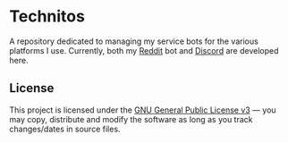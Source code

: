 # Technitos

A repository dedicated to managing my service bots for the various platforms I use. Currently, both my [Reddit](https://github.com/Frontear/Technitos/tree/reddit) bot and [Discord](https://github.com/Frontear/Technitos/tree/discord) are developed here.

## License

This project is licensed under the [GNU General Public License v3](https://tldrlegal.com/license/gnu-general-public-license-v3-(gpl-3)) &#8212; you may copy, distribute and modify the software as long as you track changes/dates in source files.
